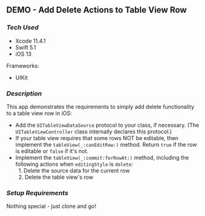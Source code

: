 ## DEMO - Add Delete Actions to Table View Row

### *Tech Used*
* Xcode 11.4.1
* Swift 5.1
* iOS 13

Frameworks:  
- UIKit

### *Description*

This app demonstrates the requirements to simply add delete functionality to a table view row in iOS:

- Add the `UITableViewDataSource` protocol to your class, if necessary. (The `UITableViewController` class internally declares this protocol.)
- If your table view requires that some rows NOT be editable, then implement the `tableView(_:canEditRow:)` method. Return `true` if the row is editable or `false` if it's not.
- Implement the `tableView(_:commit:forRowAt:)` method, including the following actions when `editingStyle` is `delete`:    
&nbsp;&nbsp;1. Delete the source data for the current row  
&nbsp;&nbsp;2. Delete the table view's row  


### *Setup Requirements*

Nothing special - just clone and go!


